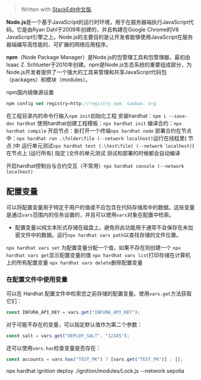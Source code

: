 


> Written with [StackEdit中文版](https://stackedit.cn/).

**Node.js**是一个基于JavaScript的运行时环境，用于在服务器端执行JavaScript代码。它是由Ryan Dahl于2009年创建的，并且构建在Google Chrome的V8 JavaScript引擎之上。Node.js的主要目的是让开发者能够使用JavaScript在服务器端编写高性能的、可扩展的网络应用程序。

**npm**（Node Package Manager）是Node.js的包管理工具和包管理器，最初由Isaac Z. Schlueter于2010年创建。npm是Node.js生态系统的重要组成部分，为Node.js开发者提供了一个强大的工具来管理和共享JavaScript代码包（packages）和模块（modules）。

npm国内镜像源设置
```javascript
npm config set registry=http://registry.npm. taobao. org
```

在工程目录内的命令行输入`npm init`初始化工程
安装hardhat：`npm i --save-dev hardhat`
使用hardhat创建工程模板：`npx hardhat init`
编译合约：`npx hardhat compile`
开启节点：新打开一个终端`npx hardhat node`
部署合约在节点中：`npx hardhat run .\folder\file (--network localhost)`运行在线程里( 节点 )中
运行单元测试`npx hardhat test (.\test\file) (--network localhost)`( 在节点上 )运行所有( 指定 )文件的单元测试
测试和部署的时候都会自动编译

开启hardhat控制台与合约交互（不常用）`npx hardhat console (--network localhost)`

## 配置变量
可以将配置变量用于特定于用户的值或不应包含在代码存储库中的数据。这些变量是通过`vars`范围内的任务设置的，并且可以使用`vars`对象在配置中检索。

- 配置变量以纯文本形式存储在磁盘上。避免将此功能用于通常不会保存在未加密文件中的数据。运行`npx hardhat vars path`以查找存储的文件位置。

`npx hardhat vars set` 为配置变量分配一个值，如果不存在则创建一个
`npx hardhat vars get`显示配置变量的值
`npx hardhat vars list`打印存储在计算机上的所有配置变量
`npx hardhat vars delete`删除配置变量

### 在配置文件中使用变量
可以在 Hardhat 配置文件中检索您之前存储的配置变量。使用`vars.get`方法获取它们：
```javascript
const INFURA_API_KEY = vars.get("INFURA_API_KEY");
```
对于可能不存在的变量，可以指定默认值作为第二个参数：
```javascript
const salt = vars.get("DEPLOY_SALT", "12345");
```
还可以使用`vars.has`检查变量是否存在：
```javascript
const accounts = vars.has("TEST_PK") ? [vars.get("TEST_PK")] : [];
```

npx hardhat ignition deploy ./ignition/modules/Lock.js --network sepolia
<!--stackedit_data:
eyJoaXN0b3J5IjpbLTEwMTk2NTYwMzUsLTMwNjYxNzkxOSw2NT
A2MDM1OTcsLTM2NzUyMjAwLDEwODk5NDQ0NDYsLTk2NjcxMDYz
OSwtMTU5MTE3NjQzOCwtMTc4MzY1NjE0NiwxMDQ4NTcxNTA3XX
0=
-->